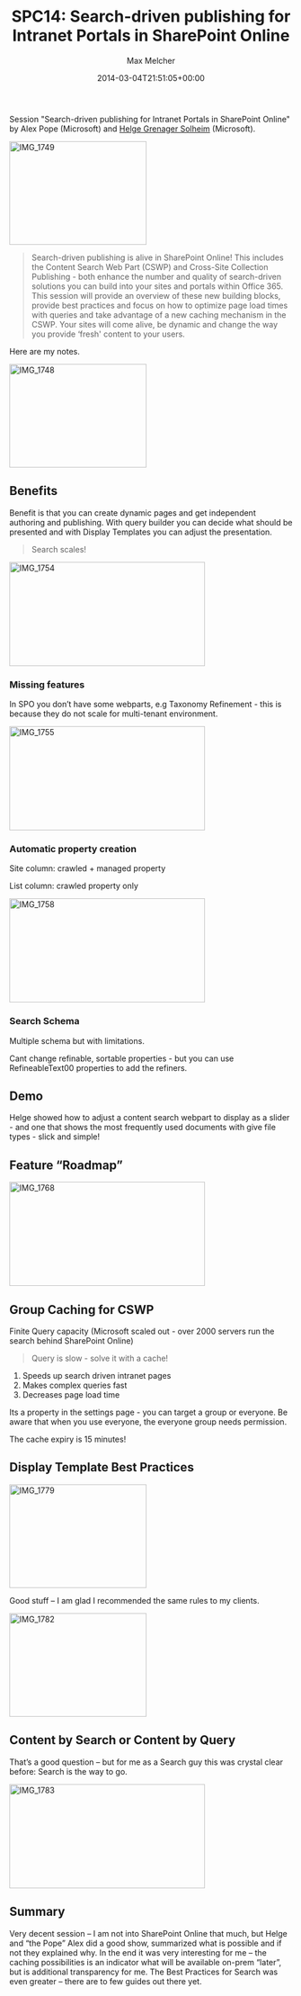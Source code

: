 ﻿---
title: 'SPC14: Search-driven publishing for Intranet Portals in SharePoint Online'
author: Max Melcher
aliases:
   - "/post/2014-03-04-spc14-search-driven-publishing-intranet-portals-sharepoint-online/"
2014: "03"
type: post
date: 2014-03-04T21:51:05+00:00
url: /2014/03/spc14-search-driven-publishing-intranet-portals-sharepoint-online/
yourls_shorturl:
  - http://melcher.it/s/25
categories:
  - Conference
  - Search
  - SharePoint 2013

---
Session "Search-driven publishing for Intranet Portals in SharePoint Online" by Alex Pope (Microsoft) and [Helge Grenager Solheim][1] (Microsoft).

[<img style="background-image: none; padding-top: 0px; padding-left: 0px; display: inline; padding-right: 0px; border: 0px;" title="IMG_1749" alt="IMG_1749" src="http://melcher.it/wp-content/uploads/IMG_1749_thumb.jpg" width="244" height="184" border="0" />][2]

> Search-driven publishing is alive in SharePoint Online! This includes the Content Search Web Part (CSWP) and Cross-Site Collection Publishing - both enhance the number and quality of search-driven solutions you can build into your sites and portals within Office 365. This session will provide an overview of these new building blocks, provide best practices and focus on how to optimize page load times with queries and take advantage of a new caching mechanism in the CSWP. Your sites will come alive, be dynamic and change the way you provide &#8216;fresh' content to your users.

Here are my notes.

[<img style="background-image: none; padding-top: 0px; padding-left: 0px; display: inline; padding-right: 0px; border: 0px;" title="IMG_1748" alt="IMG_1748" src="http://melcher.it/wp-content/uploads/IMG_1748_thumb.jpg" width="244" height="184" border="0" />][3]

## Benefits

Benefit is that you can create dynamic pages and get independent authoring and publishing. With query builder you can decide what should be presented and with Display Templates you can adjust the presentation.

> Search scales!

[<img style="background-image: none; padding-top: 0px; padding-left: 0px; display: inline; padding-right: 0px; border: 0px;" title="IMG_1754" alt="IMG_1754" src="http://melcher.it/wp-content/uploads/IMG_1754_thumb.jpg" width="348" height="185" border="0" />][4]

### Missing features

In SPO you don’t have some webparts, e.g Taxonomy Refinement - this is because they do not scale for multi-tenant environment.

[<img style="background-image: none; padding-top: 0px; padding-left: 0px; display: inline; padding-right: 0px; border: 0px;" title="IMG_1755" alt="IMG_1755" src="http://melcher.it/wp-content/uploads/IMG_1755_thumb.jpg" width="348" height="185" border="0" />][5]

### Automatic property creation

Site column: crawled + managed property
  
List column: crawled property only

[<img style="background-image: none; padding-top: 0px; padding-left: 0px; display: inline; padding-right: 0px; border: 0px;" title="IMG_1758" alt="IMG_1758" src="http://melcher.it/wp-content/uploads/IMG_1758_thumb.jpg" width="348" height="185" border="0" />][6]

### Search Schema

Multiple schema but with limitations.
  
Cant change refinable, sortable properties - but you can use RefineableText00 properties to add the refiners.

## Demo

Helge showed how to adjust a content search webpart to display as a slider - and one that shows the most frequently used documents with give file types - slick and simple!

## Feature “Roadmap”

[<img style="background-image: none; padding-top: 0px; padding-left: 0px; display: inline; padding-right: 0px; border: 0px;" title="IMG_1768" alt="IMG_1768" src="http://melcher.it/wp-content/uploads/IMG_1768_thumb.jpg" width="348" height="185" border="0" />][7]

## Group Caching for CSWP

Finite Query capacity (Microsoft scaled out - over 2000 servers run the search behind SharePoint Online)

> Query is slow - solve it with a cache!

  1. Speeds up search driven intranet pages
  2. Makes complex queries fast
  3. Decreases page load time

Its a property in the settings page - you can target a group or everyone. Be aware that when you use everyone, the everyone group needs permission.
  
The cache expiry is 15 minutes!

## Display Template Best Practices

[<img style="background-image: none; padding-top: 0px; padding-left: 0px; display: inline; padding-right: 0px; border: 0px;" title="IMG_1779" alt="IMG_1779" src="http://melcher.it/wp-content/uploads/IMG_1779_thumb.jpg" width="244" height="184" border="0" />][8]

Good stuff – I am glad I recommended the same rules to my clients.

[<img style="background-image: none; padding-top: 0px; padding-left: 0px; display: inline; padding-right: 0px; border: 0px;" title="IMG_1782" alt="IMG_1782" src="http://melcher.it/wp-content/uploads/IMG_1782_thumb.jpg" width="244" height="184" border="0" />][9]

## Content by Search or Content by Query

That’s a good question – but for me as a Search guy this was crystal clear before: Search is the way to go.

[<img style="background-image: none; padding-top: 0px; padding-left: 0px; display: inline; padding-right: 0px; border: 0px;" title="IMG_1783" alt="IMG_1783" src="http://melcher.it/wp-content/uploads/IMG_1783_thumb.jpg" width="348" height="185" border="0" />][10]

## Summary

Very decent session – I am not into SharePoint Online that much, but Helge and “the Pope” Alex did a good show, summarized what is possible and if not they explained why. In the end it was very interesting for me – the caching possibilities is an indicator what will be available on-prem “later”, but is additional transparency for me. The Best Practices for Search was even greater – there are to few guides out there yet.

 [1]: https://twitter.com/helgesolheim
 [2]: http://melcher.it/wp-content/uploads/IMG_1749.jpg
 [3]: http://melcher.it/wp-content/uploads/IMG_1748.jpg
 [4]: http://melcher.it/wp-content/uploads/IMG_1754.jpg
 [5]: http://melcher.it/wp-content/uploads/IMG_1755.jpg
 [6]: http://melcher.it/wp-content/uploads/IMG_1758.jpg
 [7]: http://melcher.it/wp-content/uploads/IMG_1768.jpg
 [8]: http://melcher.it/wp-content/uploads/IMG_1779.jpg
 [9]: http://melcher.it/wp-content/uploads/IMG_1782.jpg
 [10]: http://melcher.it/wp-content/uploads/IMG_1783.jpg
